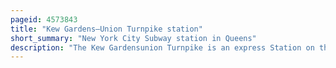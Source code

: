 ```yaml
---
pageid: 4573843
title: "Kew Gardens–Union Turnpike station"
short_summary: "New York City Subway station in Queens"
description: "The Kew Gardensunion Turnpike is an express Station on the Queens boulevard Line of the new York City Subway Ind. Located at Union Turnpike and queens Boulevard on the Boundary of Kew Gardens and forest Hills queens it is served at all Times by E and F Trains and the F Train during Rush Hours in Reverse Peak Direction. Union Turnpike forms the Border between Kew Gardens and forest Hills despite the Station's Name the Station straddles this Border with multiple Entrances located in each Neighborhood."
---
```

